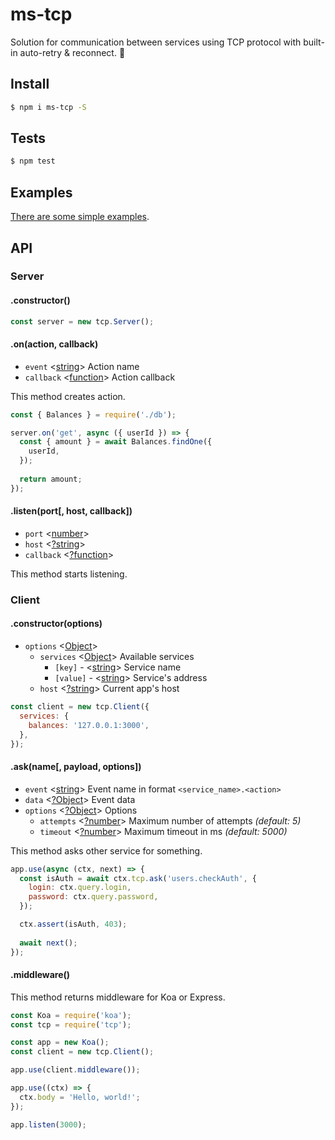 # ms-tcp

Solution for communication between services using TCP protocol with built-in auto-retry & reconnect. 🔬

## Install

```sh
$ npm i ms-tcp -S
```

## Tests

```sh
$ npm test
```

## Examples

[There are some simple examples](examples).

## API

### Server

#### .constructor()

```js
const server = new tcp.Server();
```

#### .on(action, callback)

* `event` <[string](https://developer.mozilla.org/en-US/docs/Web/JavaScript/Data_structures#String_type)> Action name
* `callback` <[function](https://developer.mozilla.org/en-US/docs/Web/JavaScript/Reference/Global_Objects/Function)> Action callback

This method creates action.

```js
const { Balances } = require('./db');

server.on('get', async ({ userId }) => {
  const { amount } = await Balances.findOne({
    userId,
  });
  
  return amount;
});
```

#### .listen(port[, host, callback])

* `port` <[number](https://developer.mozilla.org/en-US/docs/Web/JavaScript/Data_structures#Number_type)>
* `host` <[?string](https://developer.mozilla.org/en-US/docs/Web/JavaScript/Data_structures#String_type)>
* `callback` <[?function](https://developer.mozilla.org/en-US/docs/Web/JavaScript/Reference/Global_Objects/Function)>

This method starts listening.

### Client

#### .constructor(options)

* `options` <[Object](https://developer.mozilla.org/en-US/docs/Web/JavaScript/Reference/Global_Objects/Object)>
  * `services` <[Object](https://developer.mozilla.org/en-US/docs/Web/JavaScript/Reference/Global_Objects/Object)> Available services
    * `[key]` - <[string](https://developer.mozilla.org/en-US/docs/Web/JavaScript/Data_structures#String_type)> Service name
    * `[value]` - <[string](https://developer.mozilla.org/en-US/docs/Web/JavaScript/Data_structures#String_type)> Service's address
  * `host` <[?string](https://developer.mozilla.org/en-US/docs/Web/JavaScript/Data_structures#String_type)> Current app's host
    
```js
const client = new tcp.Client({
  services: {
    balances: '127.0.0.1:3000',
  },
});
```

#### .ask(name[, payload, options])

* `event` <[string](https://developer.mozilla.org/en-US/docs/Web/JavaScript/Data_structures#String_type)> Event name in format `<service_name>.<action>`
* `data` <[?Object](https://developer.mozilla.org/en-US/docs/Web/JavaScript/Reference/Global_Objects/Object)> Event data
* `options` <[?Object](https://developer.mozilla.org/en-US/docs/Web/JavaScript/Reference/Global_Objects/Object)> Options
  * `attempts` <[?number](https://developer.mozilla.org/en-US/docs/Web/JavaScript/Data_structures#Number_type)> Maximum number of attempts *(default: 5)*
  * `timeout` <[?number](https://developer.mozilla.org/en-US/docs/Web/JavaScript/Data_structures#Number_type)> Maximum timeout in ms *(default: 5000)*

This method asks other service for something.

```js
app.use(async (ctx, next) => {
  const isAuth = await ctx.tcp.ask('users.checkAuth', {
    login: ctx.query.login,
    password: ctx.query.password,
  });

  ctx.assert(isAuth, 403);
  
  await next();
});
```

#### .middleware()

This method returns middleware for Koa or Express.

```js
const Koa = require('koa');
const tcp = require('tcp');

const app = new Koa();
const client = new tcp.Client();

app.use(client.middleware());

app.use((ctx) => {
  ctx.body = 'Hello, world!';
});

app.listen(3000);
```
